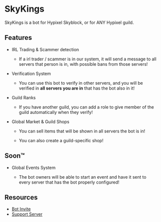 # SkyKings
SkyKings is a bot for Hypixel Skyblock, or for ANY Hypixel guild.

<script src="https://discordbotlist.com/widget/index.js" async></script>
<dbl-widget bot-id="bot-skykings" centered></dbl-widget>

## Features
- IRL Trading & Scammer detection
    
    - If a irl trader / scammer is in our system, it will send a message to all servers that person is in, with possible bans from those servers!
    
- Verification System

    - You can use this bot to verify in other servers, and you will be verified in **all servers you are in** that has the bot also in it!

- Guild Ranks

    - If you have another guild, you can add a role to give member of the guild automatically when they verify!

- Global Market & Guild Shops

    - You can sell items that will be shown in all servers the bot is in!
    
    - You can also create a guild-specific shop!
    
## Soon™

- Global Events System

    - The bot owners will be able to start an event and have it sent to every server that has the bot properly configured!

## Resources
- [Bot Invite](https://discord.com/oauth2/authorize?client_id=797974550834053203&scope=bot&permissions=402934848)
- [Support Server](https://discord.gg/XqUQBqTh27)
